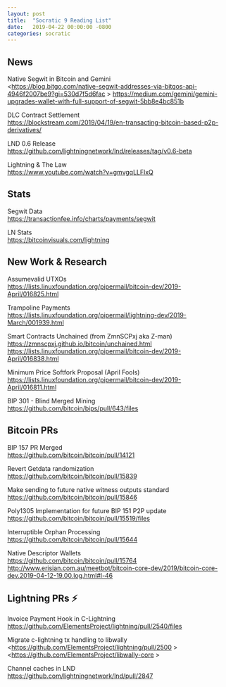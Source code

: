 ```yaml
---
layout: post
title:  "Socratic 9 Reading List"
date:   2019-04-22 00:00:00 -0800
categories: socratic
---
```


## News

Native Segwit in Bitcoin and Gemini  
<https://blog.bitgo.com/native-segwit-addresses-via-bitgos-api-4946f2007be9?gi=530d7f5d6fac  >
<https://medium.com/gemini/gemini-upgrades-wallet-with-full-support-of-segwit-5bb8e4bc851b>

DLC Contract Settlement  
<https://blockstream.com/2019/04/19/en-transacting-bitcoin-based-p2p-derivatives/>

LND 0.6 Release  
<https://github.com/lightningnetwork/lnd/releases/tag/v0.6-beta>

Lightning & The Law  
<https://www.youtube.com/watch?v=gmvgqLLFlxQ>


## Stats

Segwit Data  
<https://transactionfee.info/charts/payments/segwit>

LN Stats  
<https://bitcoinvisuals.com/lightning>


## New Work & Research

Assumevalid UTXOs  
<https://lists.linuxfoundation.org/pipermail/bitcoin-dev/2019-April/016825.html>

Trampoline Payments  
<https://lists.linuxfoundation.org/pipermail/lightning-dev/2019-March/001939.html>

Smart Contracts Unchained (from ZmnSCPxj aka Z-man)
<https://zmnscpxj.github.io/bitcoin/unchained.html>  
<https://lists.linuxfoundation.org/pipermail/bitcoin-dev/2019-April/016838.html>  

Minimum Price Softfork Proposal  (April Fools)  
<https://lists.linuxfoundation.org/pipermail/bitcoin-dev/2019-April/016811.html>

BIP 301 - Blind Merged Mining  
<https://github.com/bitcoin/bips/pull/643/files>



## Bitcoin PRs

BIP 157 PR Merged  
<https://github.com/bitcoin/bitcoin/pull/14121>

Revert Getdata randomization  
<https://github.com/bitcoin/bitcoin/pull/15839>

Make sending to future native witness outputs standard  
<https://github.com/bitcoin/bitcoin/pull/15846>

Poly1305 Implementation for future BIP 151 P2P update  
<https://github.com/bitcoin/bitcoin/pull/15519/files>

Interruptible Orphan Processing  
<https://github.com/bitcoin/bitcoin/pull/15644>

Native Descriptor Wallets  
<https://github.com/bitcoin/bitcoin/pull/15764>  
<http://www.erisian.com.au/meetbot/bitcoin-core-dev/2019/bitcoin-core-dev.2019-04-12-19.00.log.html#l-46>


## Lightning PRs ⚡

Invoice Payment Hook in C-Lightning  
<https://github.com/ElementsProject/lightning/pull/2540/files>

Migrate c-lightning tx handling to libwally  
<https://github.com/ElementsProject/lightning/pull/2500  >
<https://github.com/ElementsProject/libwally-core  >

Channel caches in LND  
<https://github.com/lightningnetwork/lnd/pull/2847>





